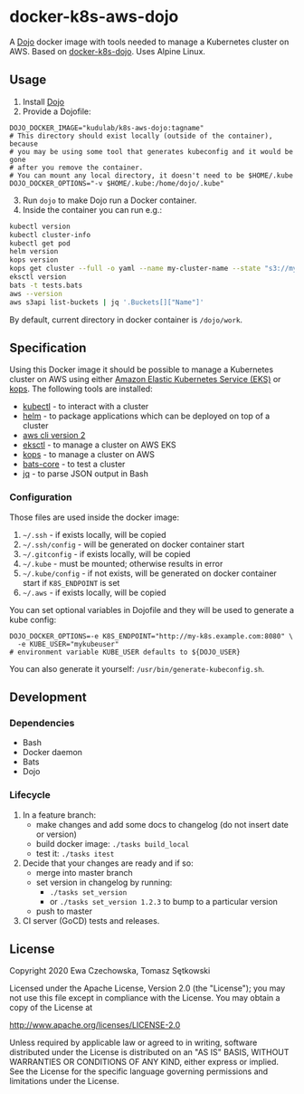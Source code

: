 # docker-k8s-aws-dojo

A [Dojo](https://github.com/kudulab/dojo) docker image with tools needed to manage a Kubernetes cluster on AWS. Based on [docker-k8s-dojo](https://github.com/kudulab/docker-k8s-dojo). Uses Alpine Linux.

## Usage
1. Install [Dojo](https://github.com/kudulab/dojo)
2. Provide a Dojofile:
```
DOJO_DOCKER_IMAGE="kudulab/k8s-aws-dojo:tagname"
# This directory should exist locally (outside of the container), because
# you may be using some tool that generates kubeconfig and it would be gone
# after you remove the container.
# You can mount any local directory, it doesn't need to be $HOME/.kube
DOJO_DOCKER_OPTIONS="-v $HOME/.kube:/home/dojo/.kube"
```

3. Run `dojo` to make Dojo run a Docker container.
4. Inside the container you can run e.g.:
```bash
kubectl version
kubectl cluster-info
kubectl get pod
helm version
kops version
kops get cluster --full -o yaml --name my-cluster-name --state "s3://my-cluster-name-s3-bucket"
eksctl version
bats -t tests.bats
aws --version
aws s3api list-buckets | jq '.Buckets[]["Name"]'
```

By default, current directory in docker container is `/dojo/work`.


## Specification

Using this Docker image it should be possible to manage a Kubernetes cluster on AWS using either [Amazon Elastic Kubernetes Service (EKS)](https://docs.aws.amazon.com/eks/) or [kops](https://github.com/kubernetes/kops). The following tools are installed:
  * [kubectl](https://github.com/kubernetes/kubectl) - to interact with a cluster
  * [helm](https://github.com/helm/helm) - to package applications which can be deployed on top of a cluster
  * [aws cli version 2](https://github.com/aws/aws-cli)
  * [eksctl](https://github.com/weaveworks/eksctl/) - to manage a cluster on AWS EKS
  * [kops](https://github.com/kubernetes/kops) - to manage a cluster on AWS
  * [bats-core](https://github.com/bats-core/bats-core) - to test a cluster
  * [jq](https://github.com/stedolan/jq) - to parse JSON output in Bash


### Configuration
Those files are used inside the docker image:

1. `~/.ssh` - if exists locally, will be copied
1. `~/.ssh/config` - will be generated on docker container start
1. `~/.gitconfig` - if exists locally, will be copied
1. `~/.kube` - must be mounted; otherwise results in error
1. `~/.kube/config` - if not exists, will be generated on docker container start if `K8S_ENDPOINT` is set
1. `~/.aws` - if exists locally, will be copied

You can set optional variables in Dojofile and they will be used to generate a kube config:
```
DOJO_DOCKER_OPTIONS=-e K8S_ENDPOINT="http://my-k8s.example.com:8080" \
  -e KUBE_USER="mykubeuser"
# environment variable KUBE_USER defaults to ${DOJO_USER}
```

You can also generate it yourself: `/usr/bin/generate-kubeconfig.sh`.

## Development
### Dependencies
* Bash
* Docker daemon
* Bats
* Dojo


### Lifecycle
1. In a feature branch:
    * make changes and add some docs to changelog (do not insert date or version)
    * build docker image: `./tasks build_local`
    * test it: `./tasks itest`
1. Decide that your changes are ready and if so:
    * merge into master branch
    * set version in changelog by running:
      * `./tasks set_version`
      * or `./tasks set_version 1.2.3` to bump to a particular version
    * push to master
1. CI server (GoCD) tests and releases.

## License

Copyright 2020 Ewa Czechowska, Tomasz Sętkowski

Licensed under the Apache License, Version 2.0 (the "License");
you may not use this file except in compliance with the License.
You may obtain a copy of the License at

   http://www.apache.org/licenses/LICENSE-2.0

Unless required by applicable law or agreed to in writing, software
distributed under the License is distributed on an "AS IS" BASIS,
WITHOUT WARRANTIES OR CONDITIONS OF ANY KIND, either express or implied.
See the License for the specific language governing permissions and
limitations under the License.
